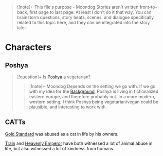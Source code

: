 >[!note]+ This file's purpose - Moondog
> Stories aren't written front-to-back, first page to last page. At least I don't do it that way. You can brainstorm questions, story beats, scenes, and dialogue specifically related to this topic here, and they can be integrated into the story later.

# Characters

## Poshya
>[!question]+ Is [Poshya](Poshya.md) a vegetarian?
>>[!note]+ Moondog
>>Depends on the setting we go with. If we go with my idea for the [Background](Background.md), Poshya is living in fictionalized eastern europe, and therefore probably not. In a more modern, western setting, I think Poshya being vegetarian/vegan could be plausible, and interesting to work with. 

## CATTs
[Gold Standard](Gold%20Standard.md) was abused as a cat in life by his owners.

[Train](Train.md) and [Heavenly Emperor](Heavenly%20Emperor.jpg) have both witnessed a lot of animal abuse in life, but also witnessed a lot of kindness from humans. 


